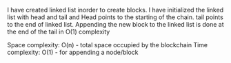 I have created linked list inorder to create blocks. I have initialized the linked list with head and tail and Head points to the starting of the chain. tail points to the end of linked list. Appending the new block to the linked list is done at the end of the tail in O(1) complexity


Space complexity: O(n) - total space occupied by the blockchain 
Time complexity: O(1) - for appending a node/block